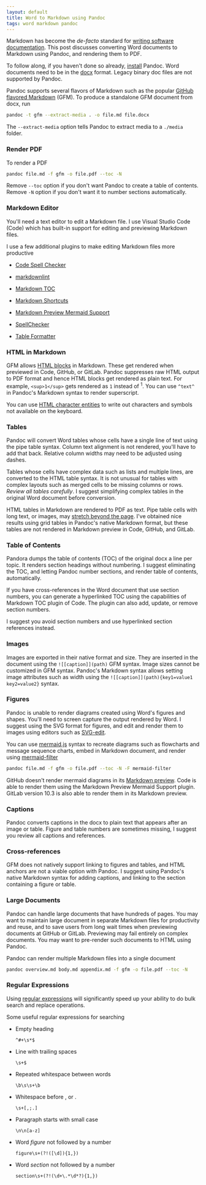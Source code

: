 ```yaml
---
layout: default
title: Word to Markdown using Pandoc
tags: word markdown pandoc
---
```


Markdown has become the _de-facto_ standard for [writing software documentation](https://www.amazon.com/Modern-Technical-Writing-Introduction-Documentation-ebook/dp/B01A2QL9SS). This post discusses converting Word documents to Markdown using Pandoc, and rendering them to PDF.

To follow along, if you haven't done so already, [install](https://pandoc.org/installing.html) Pandoc. Word documents need to be in the [docx](http://www.ecma-international.org/publications/standards/Ecma-376.htm) format. Legacy binary doc files are not supported by Pandoc.

Pandoc supports several flavors of Markdown such as the popular [GitHub flavored Markdown](https://github.github.com/gfm/) (GFM). To produce a standalone GFM document from docx, run

```bash
pandoc -t gfm --extract-media . -o file.md file.docx
```

The `--extract-media` option tells Pandoc to extract media to a `./media` folder.

### Render PDF

To render a PDF

```bash
pandoc file.md -f gfm -o file.pdf --toc -N
```

Remove `--toc` option if you don't want Pandoc to create a table of contents. Remove `-N` option if you don't want it to number sections automatically.

### Markdown Editor

You'll need a text editor to edit a Markdown file. I use Visual Studio Code (Code) which has built-in support for editing and previewing Markdown files.

I use a few additional plugins to make editing Markdown files more productive

* [Code Spell Checker](https://marketplace.visualstudio.com/items?itemName=streetsidesoftware.code-spell-checker)

* [markdownlint](https://marketplace.visualstudio.com/items?itemName=DavidAnson.vscode-markdownlint)

* [Markdown TOC](https://marketplace.visualstudio.com/items?itemName=AlanWalk.markdown-toc)

* [Markdown Shortcuts](https://marketplace.visualstudio.com/items?itemName=mdickin.markdown-shortcuts)

* [Markdown Preview Mermaid Support](https://marketplace.visualstudio.com/items?itemName=bierner.markdown-mermaid)

* [SpellChecker](https://marketplace.visualstudio.com/items?itemName=swyphcosmo.spellchecker)

* [Table Formatter](https://marketplace.visualstudio.com/items?itemName=shuworks.vscode-table-formatter)

### HTML in Markdown

GFM allows [HTML blocks](https://github.github.com/gfm/#html-blocks) in Markdown. These get rendered when previewed in Code, GitHub, or GitLab. Pandoc suppresses raw HTML output to PDF format and hence HTML blocks get rendered as plain text. For example, `<sup>1</sup>` gets rendered as `1` instead of <sup>1</sup>. You can use `^text^` in Pandoc's Markdown syntax to render superscript.

You can use [HTML character entities](https://dev.w3.org/html5/html-author/charref) to write out characters and symbols not available on the keyboard.

### Tables

Pandoc will convert Word tables whose cells have a single line of text using the pipe table syntax. Column text alignment is not rendered, you'll have to add that back. Relative column widths may need to be adjusted using dashes.

Tables whose cells have complex data such as lists and multiple lines, are converted to the HTML table syntax. It is not unusual for tables with complex layouts such as merged cells to be missing columns or rows. _Review all tables carefully_. I suggest simplifying complex tables in the original Word document before conversion.

HTML tables in Markdown are rendered to PDF as text. Pipe table cells with long text, or images, may [stretch beyond the page](https://github.com/jgm/pandoc/issues/4239). I've obtained nice results using grid tables in Pandoc's native Markdown format, but these tables are not rendered in Markdown preview in Code, GitHub, and GitLab.

### Table of Contents

Pandora dumps the table of contents (TOC) of the original docx a line per topic. It renders section headings without numbering. I suggest eliminating the TOC, and letting Pandoc number sections, and render table of contents, automatically.

If you have cross-references in the Word document that use section numbers, you can generate a hyperlinked TOC using the capabilities of Markdown TOC plugin of Code. The plugin can also add, update, or remove section numbers.

I suggest you avoid section numbers and use hyperlinked section references instead.

### Images

Images are exported in their native format and size. They are inserted in the document using the `![[caption]](path)` GFM syntax. Image sizes cannot be customized in GFM syntax. Pandoc's Markdown syntax allows setting image attributes such as width using the `![[caption]](path){key1=value1 key2=value2}` syntax.

### Figures

Pandoc is unable to render diagrams created using Word's figures and shapes. You'll need to screen capture the output rendered by Word. I suggest using the SVG format for figures, and edit and render them to images using editors such as [SVG-edit](https://github.com/SVG-Edit/svgedit).

You can use [mermaid.js](https://mermaidjs.github.io/) syntax to recreate diagrams such as flowcharts and message sequence charts, embed in Markdown document, and render using [mermaid-filter](https://github.com/raghur/mermaid-filter)

```bash
pandoc file.md -f gfm -o file.pdf --toc -N -F mermaid-filter
```

GitHub doesn't render mermaid diagrams in its [Markdown preview](https://github.com/github/markup). Code is able to render them using the Markdown Preview Mermaid Support plugin. GitLab version 10.3 is also able to render them in its Markdown preview.

### Captions

Pandoc converts captions in the docx to plain text that appears after an image or table. Figure and table numbers are sometimes missing, I suggest you review all captions and references.

### Cross-references

GFM does not natively support linking to figures and tables, and HTML anchors are not a viable option with Pandoc. I suggest using Pandoc's native Markdown syntax for adding captions, and linking to the section containing a figure or table.

### Large Documents

Pandoc can handle large documents that have hundreds of pages. You may want to maintain large document in separate Markdown files for productivity and reuse, and to save users from long wait times when previewing documents at GitHub or GitLab. Previewing may fail entirely on complex documents. You may want to pre-render such documents to HTML using Pandoc.

Pandoc can render multiple Markdown files into a single document

```bash
pandoc overview.md body.md appendix.md -f gfm -o file.pdf --toc -N
```

### Regular Expressions

Using [regular expressions](https://developer.mozilla.org/en-US/docs/Web/JavaScript/Guide/Regular_Expressions) will significantly speed up your ability to do bulk search and replace operations.

Some useful regular expressions for searching

* Empty heading

    `^#+\s*$`

* Line with trailing spaces

    `\s+$`

* Repeated whitespace between words

    `\b\s\s+\b`

* Whitespace before , or .

    `\s+[,;.]`

* Paragraph starts with small case

    `\n\n[a-z]`

* Word _figure_ not followed by a number

    `figure\s+(?!([\d]){1,})`

* Word _section_ not followed by a number

    `section\s+(?!(\d+\.*\d*?){1,})`
